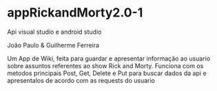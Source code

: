# appRickandMorty2.0-1
Api visual studio e android studio

João Paulo & Guilherme Ferreira

Um App de Wiki, feita para guardar e apresentar informação ao usuario sobre assuntos referentes ao show Rick and Morty.
Funciona com os metodos principais Post, Get, Delete e Put para buscar dados da api e apresentalos de acordo com as requests 
do usuario
